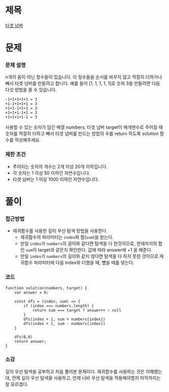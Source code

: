 # 제목

[타겟 넘버](https://school.programmers.co.kr/learn/courses/30/lessons/43165)

# 문제

### 문제 설명

n개의 음이 아닌 정수들이 있습니다. 이 정수들을 순서를 바꾸지 않고 적절히 더하거나 빼서 타겟 넘버를 만들려고 합니다. 예를 들어 [1, 1, 1, 1, 1]로 숫자 3을 만들려면 다음 다섯 방법을 쓸 수 있습니다.

```
-1+1+1+1+1 = 3
+1-1+1+1+1 = 3
+1+1-1+1+1 = 3
+1+1+1-1+1 = 3
+1+1+1+1-1 = 3
```

사용할 수 있는 숫자가 담긴 배열 numbers, 타겟 넘버 target이 매개변수로 주어질 때 숫자를 적절히 더하고 빼서 타겟 넘버를 만드는 방법의 수를 return 하도록 solution 함수를 작성해주세요.

### 제한 조건

- 주어지는 숫자의 개수는 2개 이상 20개 이하입니다.
- 각 숫자는 1 이상 50 이하인 자연수입니다.
- 타겟 넘버는 1 이상 1000 이하인 자연수입니다.

# 풀이

### 접근방법

- 재귀함수를 사용한 깊이 우선 탐색 방법을 사용한다.
  - 재귀함수의 파라미터는 `index`와 합(`sum`)을 받는다.
  - 만일 `index`가 `numbers`의 길이와 같다면 탐색을 다 한것이므로, 현재까지의 합인 `sum`이 target과 같은지 확인한다. 값에 따라 answer에 +1 을 해준다.
  - 만일 `index`가 `numbers`의 길이와 같지 않다면 탐색을 다 하지 못한 것이므로 재귀함수 파라미터에 다음 index와 더했을 때, 뻈을 때를 넣는다.

### 코드

```
function solution(numbers, target) {
    var answer = 0;

    const dfs = (index, sum) => {
        if (index === numbers.length) {
            return sum === target ? answer++ : null
        }
        dfs(index + 1, sum + numbers[index])
        dfs(index + 1, sum - numbers[index])
    }

    dfs(0,0)
    return answer;
}
```

### 소감

깊이 우선 탐색을 공부하고 처음 풀어본 문제이다. 재귀함수를 사용하는 것은 이해했는데, 언제 깊이 우선 탐색을 사용하고, 언제 너비 우선 탐색을 적용해야할지 아직까지는 잘 모르겠다.

